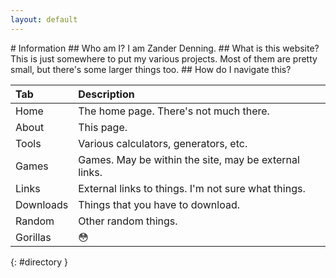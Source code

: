 ```yaml
---
layout: default
---
```

<link rel="stylesheet" href="https://eisoptrophobia.github.io/{{ stylesheet }}">
# Information
## Who am I?
I am Zander Denning.
## What is this website?
This is just somewhere to put my various projects. Most of them are pretty small, but there's some larger things too.
## How do I navigate this?

| Tab          | Description |
|:---|:---|
| Home         | The home page. There's not much there. |
| About        | This page. |
| Tools        | Various calculators, generators, etc. |
| Games        | Games. May be within the site, may be external links. |
| Links        | External links to things. I'm not sure what things. |
| Downloads    | Things that you have to download. |
| Random       | Other random things. |
| Gorillas     | &#128563; |
{: #directory }
